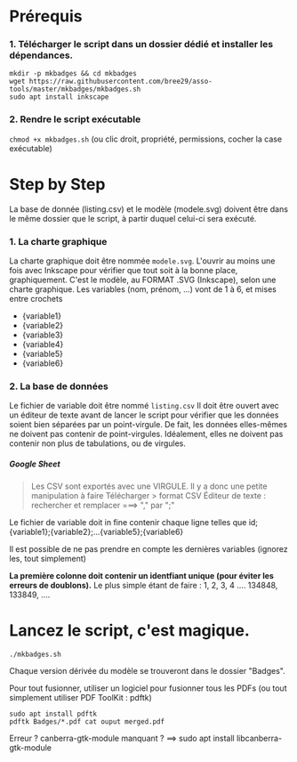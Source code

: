 # Prérequis
### 1. Télécharger le script dans un dossier dédié et installer les dépendances.
```
mkdir -p mkbadges && cd mkbadges
wget https://raw.githubusercontent.com/bree29/asso-tools/master/mkbadges/mkbadges.sh
sudo apt install inkscape
```

### 2. Rendre le script exécutable
`chmod +x mkbadges.sh` (ou clic droit, propriété, permissions, cocher la case exécutable)

# Step by Step
La base de donnée (listing.csv) et le modèle (modele.svg) doivent être dans le même dossier que le script, à partir duquel celui-ci sera exécuté.

### 1. La charte graphique
La charte graphique doit être nommée `modele.svg`. L'ouvrir au moins une fois avec Inkscape pour vérifier que tout soit à la bonne place, graphiquement. C'est le modèle, au FORMAT .SVG (Inkscape), selon une charte graphique.
Les variables (nom, prénom, ...) vont de 1 à 6, et mises entre crochets
- {variable1}
- {variable2}
- {variable3}
- {variable4}
- {variable5}
- {variable6}

### 2. La base de données
Le fichier de variable doit être nommé `listing.csv`
Il doit être ouvert avec un éditeur de texte avant de lancer le script pour vérifier que les données soient bien séparées par un point-virgule. De fait, les données elles-mêmes ne doivent pas contenir de point-virgules. Idéalement, elles ne doivent pas contenir non plus de tabulations, ou de virgules.


##### Google Sheet
> Les CSV sont exportés avec une VIRGULE. Il y a donc une petite manipulation à faire
> Télécharger > format CSV
> Éditeur de texte : rechercher et remplacer ===> "," par ";"


Le fichier de variable doit in fine contenir chaque ligne telles que
id;{variable1};{variable2};...{variable5};{variable6}

Il est possible de ne pas prendre en compte les dernières variables (ignorez les, tout simplement)

**La première colonne doit contenir un identfiant unique (pour éviter les erreurs de doublons).**
Le plus simple étant de faire : 1, 2, 3, 4 .... 134848, 133849, ....



# Lancez le script, c'est magique.
`./mkbadges.sh`

Chaque version dérivée du modèle se trouveront dans le dossier "Badges".

Pour tout fusionner, utiliser un logiciel pour fusionner tous les PDFs (ou tout simplement utiliser PDF ToolKit : pdftk)

```
sudo apt install pdftk
pdftk Badges/*.pdf cat ouput merged.pdf
```


Erreur ?
canberra-gtk-module manquant ? ==> sudo apt install libcanberra-gtk-module
